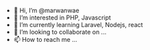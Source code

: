 - 👋 Hi, I’m @marwanwae
- 👀 I’m interested in PHP, Javascript 
- 🌱 I’m currently learning Laravel, Nodejs, react
- 💞️ I’m looking to collaborate on ...
- 📫 How to reach me ...

<!---
marwanwae/marwanwae is a ✨ special ✨ repository because its `README.md` (this file) appears on your GitHub profile.
You can click the Preview link to take a look at your changes.
--->
